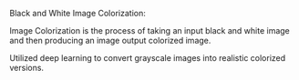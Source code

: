 Black and White Image Colorization: 

Image Colorization is the process of taking an input black and white image and then producing an image output colorized image.

Utilized deep learning to convert grayscale images into realistic colorized versions.
